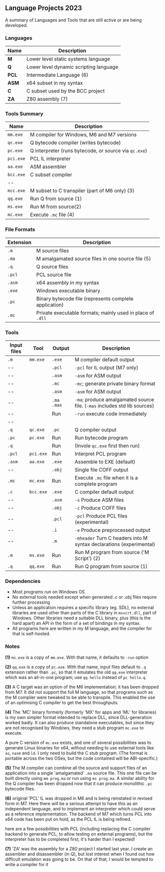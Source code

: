 ## Language Projects 2023

A summary of Languages and Tools that are still active or are being developed.

### Languages

Name | Description
--- | ---
**M** | Lower level static systems language
**Q** | Lower level dynamic scripting language
**PCL** | Intermediate Language (6)
**ASM** | x64 subset in my syntax
**C**  | C subset used by the BCC project
**ZA** | Z80 assembly (7)

### Tools Summary

Name | Description
--- | ---
`mm.exe` | M compiler for Windows, M6 and M7 versions
`qc.exe` | Q bytecode compiler (writes bytecode)
`pc.exe` | Q interpreter (runs bytecode, or source via `qc.exe`)
`pci.exe` | PCL IL interpreter
`aa.exe` | ASM assembler
`bcc.exe` | C subset compiler
-- |
`mcc.exe` | M subset to C transpiler (part of M6 only) (3)
`qq.exe` | Run Q from source (1)
`ms.exe` | Run M from source(2)
`mc.exe` | Execute `.mc` file (4)

### File Formats

Extension | Description
--- | ---
`.m` | M source files
`.ma` | M amalgamated source files in one source file (5)
`.q`  | Q source files
`.pcl` | PCL source file
`.asm` | x64 assembly in my syntax
`.exe` | Windows executable binary
`.pc`  | Binary bytecode file (represents complete application)
`.mc` | Private executable formats; mainly used in place of `.dll`

### Tools

Input files | Tool | Output  | Description
---| --- | --- | ---
`.m`  | `mm.exe` | `.exe` | M compiler default output
-- |             | `.pcl` | `-pcl` for IL output (M7 only)
-- |             | `.asm` | `-asm` for ASM output
-- |             | `.mc` | `-mc`; generate private binary format
-- |             | `.asm` | `-asm` for ASM output
-- |             | `.ma .mas`  | `-ma`; produce amalgamated source file. (`-mas` includes std lib sources)
-- |             | Run  | `-run` execute code immediately
-- | |
`.q` | `qc.exe`  | `.pc`  | Q compiler output
`.pc` | `pc.exe` | Run | Run bytecode program
`.q`|             | Run | (Invole `qc.exe` first then run)
`.pcl` | `pci.exe` | Run | Interpret PCL program
`.asm` | `aa.exe`  | `.exe` | Assemble to EXE (default)
-- |               | `.obj` | Single file COFF output
`.mc` | `mc.exe`   | Run | Execute `.mc` file when it is a complete program
`.c` | `bcc.exe`   | `.exe` | C compiler default output
-- |               | `.asm` | `-s` Produce ASM files
-- |               | `.obj`  | `-c` Produce COFF files
-- |               | `.pcl`  | `-pcl` Produce PCL files (experimental)
-- |               | `.i`  | `-e` Produce preprocessed output
-- |               | `.m` | `-mheader` Turn C headers into M syntax declarations (experimental)
`.m` | `ms.exe`    | Run | Run M program from source ('M Script') (2)
`.q` | `qq.exe`    | Run | Run Q program from source (1)

### Dependencies

* Most programs run on Windows OS
* No external tools needed except when generated .c or .obj files require further processing
* Unless an application requires a specific library (eg. SDL), no external libraries are used other than parts of the C library in `msvcrt.dll`, part of Windows. Other libraries need a suitable DLL binary, plus (this is the hard apart) an API in the form of a set of bindings in my syntax.
* All programs here are written in my M language, and the compiler for that is self-hosted.


### Notes

**(1)** `ms.exe` is a copy of `mm.exe`. With that name, it defaults to `-run` option

**(2)** `qq.exe` is a copy of `pc.exe`. With that name, input files default to `.q` extension rather than `.pc`, so that it emulates the old `qq.exe` interpreter which was an all-in-one program; use `qq hello` instead of `pc hello.q`.

**(3)** A C target was an option of the M6 implementation; it has been dropped from M7. It did not support the full M language, so that programs such as the M compiler were tweaked to be able to transpile. This enabled the use of an optimising C compiler to get the best throughputs.

**(4)** The 'MC' binary formerly (formerly 'MX' for apps and 'ML' for libraries) is my own simpler format intended to replace DLL, since DLL-generation worked badly. It can also produce standalone executables, but since they are not recognised by Windows, they need a stub program `mc.exe` to execute.

 A pure C version of `mc.exe` exists, and one of several possibilities was to generate Linux binaries for x64, without needing to use external tools like `as`, `nasm` and `ld`. I only need to build the C stub program. (The format is portable across the two OSes, but the code contained will be ABI-specific.)
 
 **(5)** The M compiler can combine all the source and support files of an application into a single 'amalgamated' `.ma` source file. This one file can be built directly using `mm prog.ma` or run using `ms prog.ma`. A similar ability for the Q compiler has been dropped now that it can produce monolithic `.pc` bytecode files.
 
 **(6)** original 'PCL' IL was dropped in M6 and is being reinstated in revised form in M7. Here there will be a serious attempt to have this as an independent language, and to implement an interpreter which could serve as a reference implementation. The backend of M7 which turns PCL into x64 code has been put on hold, as the PCL IL is being refined.
 
 here are a few possibilities with PCL (including replacing the C compiler backend to generate PCL, to allow testing on external programs), but the interpreter has to be completed first; it's harder than I expected!

**(7)** 'ZA' was the assembly for a Z80 project I started last year. I create an assembler and disassembler (in Q), but lost interest when I found out how difficult emulation was going to be. On that of that, I would be tempted to write a compiler for it
